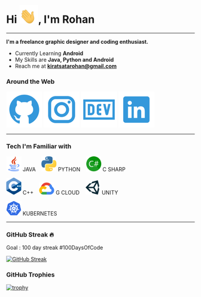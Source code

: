 <h1>Hi <img src="Data/wave.gif" width=50 >, I'm Rohan</h1>

---

**I'm a freelance graphic designer and coding enthusiast.**

- Currently Learning **Android**
- My Skills are **Java, Python and Android**
- Reach me at **kiratsatarohan@gmail.com**

### Around the Web

<img src="Data/github.svg"> <img src="Data/instagram.svg"> <img src="Data/devBlog.svg"> <img src="Data/linkedin.svg">

---

### Tech I'm Familiar with

<img src="Data/java.png" width="40" alt="Java"> JAVA&nbsp;&nbsp;&nbsp;&nbsp;<img src="Data/python_logo.png" width="40"> PYTHON&nbsp;&nbsp;&nbsp;&nbsp;<img src="Data/cs.png" width="40"> C SHARP

<img src="Data/cpp_logo.png" width="40"> C++&nbsp;&nbsp;&nbsp;&nbsp;<img src="Data/google-cloud-logo-5.png" width="40"> G CLOUD&nbsp;&nbsp;&nbsp;&nbsp;<img src="Data/unity_logo.png" width="40"> UNITY

<img src="Data/kubernetes.svg" width="40"> KUBERNETES

---

### GitHub Streak &#128293;
Goal : 100 day streak #100DaysOfCode

[![GitHub Streak](https://github-readme-streak-stats.herokuapp.com/?user=rohan-kiratsata)](https://git.io/streak-stats)


### GitHub Trophies

[![trophy](https://github-profile-trophy.vercel.app/?username=rohan-kiratsata&theme=onedark)](https://github.com/ryo-ma/github-profile-trophy)
